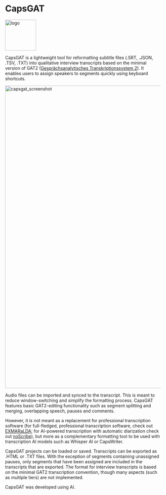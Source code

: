 # CapsGAT

<img width="100" height="100" alt="logo" src="https://github.com/user-attachments/assets/c1cfd5d3-614c-4769-8ffd-87673cd6e5a2" />

CapsGAT is a lightweight tool for reformatting subtitle files (.SRT, .JSON, .TSV, .TXT) into qualitative interview transcripts based on the minimal version of GAT2 ([Gesprächsanalytisches Transkriptionssystem 2](https://gat-to.uni-jena.de/)). It enables users to assign speakers to segments quickly using keyboard shortcuts.


<img width="1680" height="978" alt="capsgat_screenshot" src="https://github.com/user-attachments/assets/4c42087f-19eb-4450-9e96-7ce77cf22931" />


Audio files can be imported and synced to the transcript. This is meant to reduce window-switching and simplify the formatting process. CapsGAT features basic GAT2-editing functionality such as segment splitting and merging, overlapping speech, pauses and comments. 

However, it is not meant as a replacement for professional transcription software (for full-fledged, professional transcription software, check out [EXMARaLDA](https://www.exmaralda.org); for AI-powered transcription with automatic diarization check out [noScribe](https://ai4culture.eu/resources/tools/172)), but more as a complementary formatting tool to be used with transcription AI models such as Whisper AI or CapsWriter.

CapsGAT projects can be loaded or saved. Transcripts can be exported as .HTML or .TXT files. With the exception of segments containing unassigned pauses, only segments that have been assigned are included in the transcripts that are exported. The format for interview transcripts is based on the minimal GAT2 transcription convention, though many aspects (such as multiple tiers) are not implemented.

CapsGAT was developed using AI.
